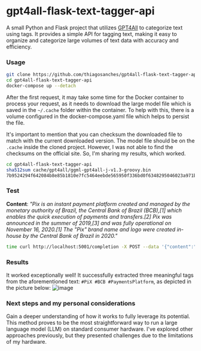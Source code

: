 # gpt4all-flask-text-tagger-api

A small Python and Flask project that utilizes [GPT4All](https://gpt4all.io/index.html) to categorize text using tags. It provides a simple API for tagging text, making it easy to organize and categorize large volumes of text data with accuracy and efficiency.

### Usage

```bash
git clone https://github.com/thiagosanches/gpt4all-flask-text-tagger-api.git
cd gpt4all-flask-text-tagger-api
docker-compose up --detach
```

After the first request, it may take some time for the Docker container to process your request, as it needs to download the large model file which is saved in the `~/.cache` folder within the container. To help with this, there is a volume configured in the docker-compose.yaml file which helps to persist the file. 

It's important to mention that you can checksum the downloaded file to match with the current downloaded version. The model file should be on the `.cache` inside the cloned project. However, I was not able to find the checksums on the official site. So, I'm sharing my results, which worked.

```bash
cd gpt4all-flask-text-tagger-api
sha512sum cache/gpt4all/ggml-gpt4all-j-v1.3-groovy.bin
7b9524294f642084b8e85b1810e7fc5464eebde565950f336bd0f6348295046023a971b75a8842d1ad0979eda58a49fbf6917f35afebd4558b784fe0aba64b8f
```

### Test

**Content**: *"Pix is an instant payment platform created and managed by the monetary authority of Brazil, the Central Bank of Brazil (BCB),[1] which enables the quick execution of payments and transfers.[2] Pix was announced in the summer of 2019,[3] and was fully operational on November 16, 2020.[1] The \"Pix\" brand name and logo were created in-house by the Central Bank of Brazil in 2020."*

```bash
time curl http://localhost:5001/completion -X POST --data '{"content":"Pix is an instant payment platform created and managed by the monetary authority of Brazil, the Central Bank of Brazil (BCB),[1] which enables the quick execution of payments and transfers.[2] Pix was announced in the summer of 2019,[3] and was fully operational on November 16, 2020.[1] The \"Pix\" brand name and logo were created in-house by the Central Bank of Brazil in 2020."}' -H "Content-Type: application/json"
```

### Results

It worked exceptionally well! It successfully extracted three meaningful tags from the aforementioned text: `#PiX #BCB #PaymentsPlatform`, as depicted in the picture below:
![image](https://github.com/thiagosanches/gpt4all-flask-text-tagger-api/assets/5191469/702d63fb-e299-4710-bf8a-67dbdf21b76c)

### Next steps and my personal considerations

Gain a deeper understanding of how it works to fully leverage its potential. This method proves to be the most straightforward way to run a large language model (LLM) on standard consumer hardware. I've explored other approaches previously, but they presented challenges due to the limitations of my hardware.

